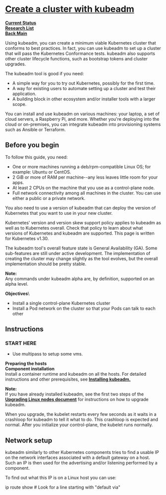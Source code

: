 # **[Create a cluster with kubeadm](https://kubernetes.io/docs/setup/production-environment/tools/kubeadm/create-cluster-kubeadm/)**

**[Current Status](../../../../../development/status/weekly/current_status.md)**\
**[Research List](../../../../research_list.md)**\
**[Back Main](../../../../../README.md)**

Using kubeadm, you can create a minimum viable Kubernetes cluster that conforms to best practices. In fact, you can use kubeadm to set up a cluster that will pass the Kubernetes Conformance tests. kubeadm also supports other cluster lifecycle functions, such as bootstrap tokens and cluster upgrades.

The kubeadm tool is good if you need:

- A simple way for you to try out Kubernetes, possibly for the first time.
- A way for existing users to automate setting up a cluster and test their application.
- A building block in other ecosystem and/or installer tools with a larger scope.

You can install and use kubeadm on various machines: your laptop, a set of cloud servers, a Raspberry Pi, and more. Whether you're deploying into the cloud or on-premises, you can integrate kubeadm into provisioning systems such as Ansible or Terraform.

## Before you begin

To follow this guide, you need:

- One or more machines running a deb/rpm-compatible Linux OS; for example: Ubuntu or CentOS.
- 2 GiB or more of RAM per machine--any less leaves little room for your apps.
- At least 2 CPUs on the machine that you use as a control-plane node.
- Full network connectivity among all machines in the cluster. You can use either a public or a private network.

You also need to use a version of kubeadm that can deploy the version of Kubernetes that you want to use in your new cluster.

Kubernetes' version and version skew support policy applies to kubeadm as well as to Kubernetes overall. Check that policy to learn about what versions of Kubernetes and kubeadm are supported. This page is written for Kubernetes v1.30.

The kubeadm tool's overall feature state is General Availability (GA). Some sub-features are still under active development. The implementation of creating the cluster may change slightly as the tool evolves, but the overall implementation should be pretty stable.

**Note:**\
Any commands under kubeadm alpha are, by definition, supported on an alpha level.

**Objectives**\

- Install a single control-plane Kubernetes cluster
- Install a Pod network on the cluster so that your Pods can talk to each other

## Instructions

### START HERE

- Use multipass to setup some vms.

**Preparing the hosts**\
**Component installation**\
Install a container runtime and kubeadm on all the hosts. For detailed instructions and other prerequisites, see **[Installing kubeadm.](https://kubernetes.io/docs/setup/production-environment/tools/kubeadm/install-kubeadm/)**

**Note:**\
If you have already installed kubeadm, see the first two steps of the **[Upgrading Linux nodes document](https://kubernetes.io/docs/tasks/administer-cluster/kubeadm/upgrading-linux-nodes)** for instructions on how to upgrade kubeadm.

When you upgrade, the kubelet restarts every few seconds as it waits in a crashloop for kubeadm to tell it what to do. This crashloop is expected and normal. After you initialize your control-plane, the kubelet runs normally.

## Network setup

kubeadm similarly to other Kubernetes components tries to find a usable IP on the network interfaces associated with a default gateway on a host. Such an IP is then used for the advertising and/or listening performed by a component.

To find out what this IP is on a Linux host you can use:

ip route show # Look for a line starting with "default via"
